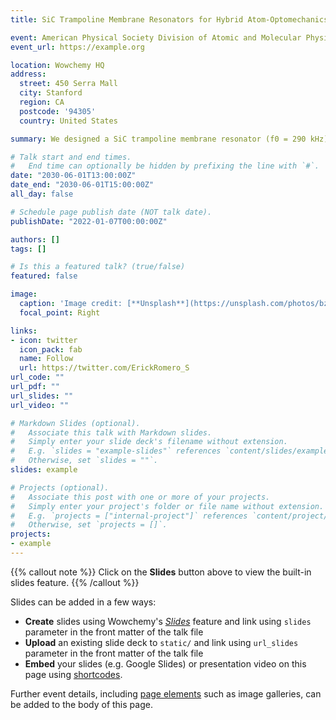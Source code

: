 ```yaml
---
title: SiC Trampoline Membrane Resonators for Hybrid Atom-Optomechanics Experiments

event: American Physical Society Division of Atomic and Molecular Physics Meeting
event_url: https://example.org

location: Wowchemy HQ
address:
  street: 450 Serra Mall
  city: Stanford
  region: CA
  postcode: '94305'
  country: United States

summary: We designed a SiC trampoline membrane resonator (f0 = 290 kHz) with high mechanical quality factor (Q =107) at room temperature for quantum opto-mechanics experiments. Combining a trampoline design with a mechanical low pass filter, we improve the Q factor and suppress the two principal damping mechanisms, Thermo-elastic and Clamping. We present the detailed fabrication process, the experimental characterization of the resonators (spectrum and Q factors), discussion of results, conclusions, future improvements and its perspectives on hybrid-atom quantum opto-mechanics experiments. The fabrication have been done in the Australian National Fabrication Facility, Queensland node, using commercial Si/SiC wafers with a SiC membrane layer of 300 nm and a Si substrate of 500 µm. Through standard microfabrication techniques (photolithography, RIE, DRIE and XeFl etching) we release the SiC resonator. We will use these resonators to get a coupling between its fundamental mode cooled to the ground state and the oscillations of CM of cold rubidium atoms in an optical trap to test fundamental physics and applications in precision measurements of gravitational effects.

# Talk start and end times.
#   End time can optionally be hidden by prefixing the line with `#`.
date: "2030-06-01T13:00:00Z"
date_end: "2030-06-01T15:00:00Z"
all_day: false

# Schedule page publish date (NOT talk date).
publishDate: "2022-01-07T00:00:00Z"

authors: []
tags: []

# Is this a featured talk? (true/false)
featured: false

image:
  caption: 'Image credit: [**Unsplash**](https://unsplash.com/photos/bzdhc5b3Bxs)'
  focal_point: Right

links:
- icon: twitter
  icon_pack: fab
  name: Follow
  url: https://twitter.com/ErickRomero_S
url_code: ""
url_pdf: ""
url_slides: ""
url_video: ""

# Markdown Slides (optional).
#   Associate this talk with Markdown slides.
#   Simply enter your slide deck's filename without extension.
#   E.g. `slides = "example-slides"` references `content/slides/example-slides.md`.
#   Otherwise, set `slides = ""`.
slides: example

# Projects (optional).
#   Associate this post with one or more of your projects.
#   Simply enter your project's folder or file name without extension.
#   E.g. `projects = ["internal-project"]` references `content/project/deep-learning/index.md`.
#   Otherwise, set `projects = []`.
projects:
- example
---
```


{{% callout note %}}
Click on the **Slides** button above to view the built-in slides feature.
{{% /callout %}}

Slides can be added in a few ways:

- **Create** slides using Wowchemy's [*Slides*](https://wowchemy.com/docs/managing-content/#create-slides) feature and link using `slides` parameter in the front matter of the talk file
- **Upload** an existing slide deck to `static/` and link using `url_slides` parameter in the front matter of the talk file
- **Embed** your slides (e.g. Google Slides) or presentation video on this page using [shortcodes](https://wowchemy.com/docs/writing-markdown-latex/).

Further event details, including [page elements](https://wowchemy.com/docs/writing-markdown-latex/) such as image galleries, can be added to the body of this page.
